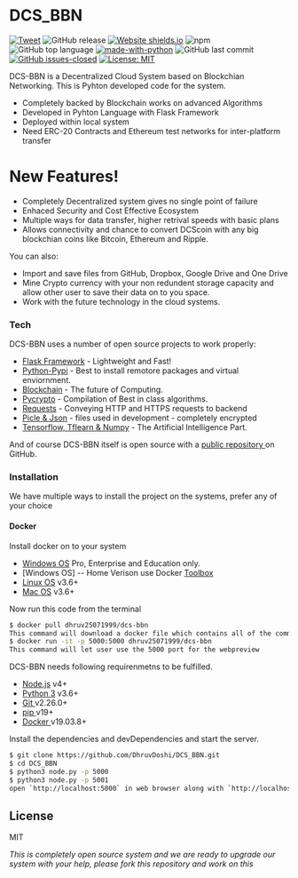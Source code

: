 # DCS_BBN

[![Tweet](https://img.shields.io/twitter/url/https/shields.io.svg?style=social)](https://twitter.com/intent/tweet?text=Decentralized%20cloud%20storage%20@DhruvDoshi%20&url=https://github.com/DhruvDoshi/DCS_BBN)
![GitHub release](https://img.shields.io/github/release/DhruvDoshi/DCS_BBN.svg?style=popout-square)
[![Website shields.io](https://img.shields.io/website-up-down-green-red/http/shields.io.svg)](http://shields.io/)
![npm](https://img.shields.io/npm/dm/gitfolio.svg?style=popout-square) 
![GitHub top language](https://img.shields.io/github/languages/top/DhruvDoshi/DCS_BBN.svg?style=popout-square)
[![made-with-python](https://img.shields.io/badge/Made%20with-Python-1f425f.svg)](https://www.python.org/)
![GitHub last commit](https://img.shields.io/github/last-commit/DhruvDoshi/DCS_BBN.svg?style=popout-square)
[![GitHub issues-closed](https://img.shields.io/github/issues-closed/Naereen/StrapDown.js.svg)](https://GitHub.com/Naereen/StrapDown.js/issues?q=is%3Aissue+is%3Aclosed)
[![License: MIT](https://img.shields.io/badge/License-MIT-yellow.svg?style=popout-square)](https://opensource.org/licenses/MIT)

DCS-BBN is a Decentralized Cloud System based on Blockchian Networking. This is Pyhton developed code for the system.

  - Completely backed by Blockchain works on advanced Algorithms
  - Developed in Pyhton Language with Flask Framework
  - Deployed within local system 
  - Need ERC-20 Contracts and Ethereum test networks for inter-platform transfer

# New Features!

  - Completely Decentralized system gives no single point of failure 
  - Enhaced Security and Cost Effective Ecosystem
  - Multiple ways for data transfer, higher retrival speeds with basic plans 
  - Allows connectivity and chance to convert DCScoin with any big blockchian coins like Bitcoin, Ethereum and Ripple.


You can also:
  - Import and save files from GitHub, Dropbox, Google Drive and One Drive
  - Mine Crypto currency with your non redundent storage capacity and allow other user to save their data on to you space.
  - Work with the future technology in the cloud systems.


### Tech

DCS-BBN uses a number of open source projects to work properly:

* [Flask Framework](https://github.com/pallets/flask) - Lightweight and Fast!
* [Python-Pypi](https://pypi.org/) - Best to install remotore packages and virtual enviornment.
* [Blockchain](https://github.com/blockchain) - The future of Computing.
* [Pycrypto](https://github.com/dlitz/pycrypto) - Compilation of Best in class algorithms.
* [Requests](https://requests.readthedocs.io/en/master/) - Conveying HTTP and HTTPS requests to backend 
* [Picle & Json](https://docs.python.org/3/library/pickle.html) - files used in development - completely encrypted
* [Tensorflow, Tflearn & Numpy](https://github.com/tensorflow/tensorflow/) - The Artificial Intelligence Part.


And of course DCS-BBN itself is open source with a [public repository ](https://www.dcs-bbn.com/) on GitHub.

### Installation
We have multiple ways to install the project on the systems, prefer any of your choice
#### Docker
Install docker on to your system
  - [Windows OS](https://docs.docker.com/docker-for-windows/install/)  Pro, Enterprise and Education only.
  - [Windows OS] -- Home Verison use Docker [Toolbox](https://docs.docker.com/toolbox/toolbox_install_windows/)
  - [Linux OS](https://python.org/) v3.6+
  - [Mac OS](https://python.org/) v3.6+


Now run this code from the terminal 
```sh
$ docker pull dhruv25071999/dcs-bbn
This command will download a docker file which contains all of the commands to run the project in your system
$ docker run -it -p 5000:5000 dhruv25071999/dcs-bbn
This command will let user use the 5000 port for the webpreview
```


DCS-BBN needs following requirenmetns to be fulfilled.
  - [Node.js](https://nodejs.org/) v4+
  - [Python 3](https://python.org/) v3.6+
  - [Git ](https://git-scm.com/) v2.26.0+
  - [pip ](https://pip.pypa.io/en/stable/) v19+
  - [Docker ](https://docs.docker.com/release-notes/) v19.03.8+
 
   
Install the dependencies and devDependencies and start the server.

```sh
$ git clone https://github.com/DhruvDoshi/DCS_BBN.git
$ cd DCS_BBN
$ python3 node.py -p 5000
$ python3 node.py -p 5001
open `http://localhost:5000` in web browser along with `http://localhost:5001`
```

License
----

MIT


*This is completely open source system and we are ready to upgrade our system with your help, please fork this repository and work on this*


